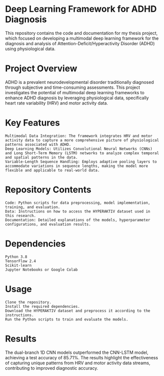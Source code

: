 # Deep Learning Framework for ADHD Diagnosis

This repository contains the code and documentation for my thesis project, which focused on developing a multimodal deep learning framework for the diagnosis and analysis of Attention-Deficit/Hyperactivity Disorder (ADHD) using physiological data.

# Project Overview

ADHD is a prevalent neurodevelopmental disorder traditionally diagnosed through subjective and time-consuming assessments. This project investigates the potential of multimodal deep learning frameworks to enhance ADHD diagnosis by leveraging physiological data, specifically heart rate variability (HRV) and motor activity data.

# Key Features

    Multimodal Data Integration: The framework integrates HRV and motor activity data to capture a more comprehensive picture of physiological patterns associated with ADHD.
    Deep Learning Models: Utilizes Convolutional Neural Networks (CNNs) and Long Short-Term Memory (LSTM) networks to analyze complex temporal and spatial patterns in the data.
    Variable-Length Sequence Handling: Employs adaptive pooling layers to accommodate variations in sequence lengths, making the model more flexible and applicable to real-world data.

# Repository Contents

    Code: Python scripts for data preprocessing, model implementation, training, and evaluation.
    Data: Instructions on how to access the HYPERAKTIV dataset used in this research.
    Documentation: Detailed explanations of the models, hyperparameter configurations, and evaluation results.

# Dependencies

    Python 3.8
    TensorFlow 2.4
    Scikit-learn
    Jupyter Notebooks or Google Colab

# Usage

    Clone the repository.
    Install the required dependencies.
    Download the HYPERAKTIV dataset and preprocess it according to the instructions.
    Run the Python scripts to train and evaluate the models.

# Results

The dual-branch 1D CNN models outperformed the CNN-LSTM model, achieving a test accuracy of 85.71%. The results highlight the effectiveness of capturing unique patterns from HRV and motor activity data streams, contributing to improved diagnostic accuracy.

